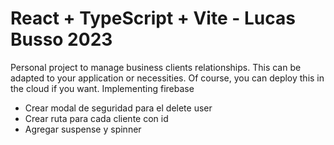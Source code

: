 # React + TypeScript + Vite - Lucas Busso 2023

Personal project to manage business clients relationships.
This can be adapted to your application or necessities.
Of course, you can deploy this in the cloud if you want.
Implementing firebase

- Crear modal de seguridad para el delete user
- Crear ruta para cada cliente con id
- Agregar suspense y spinner
